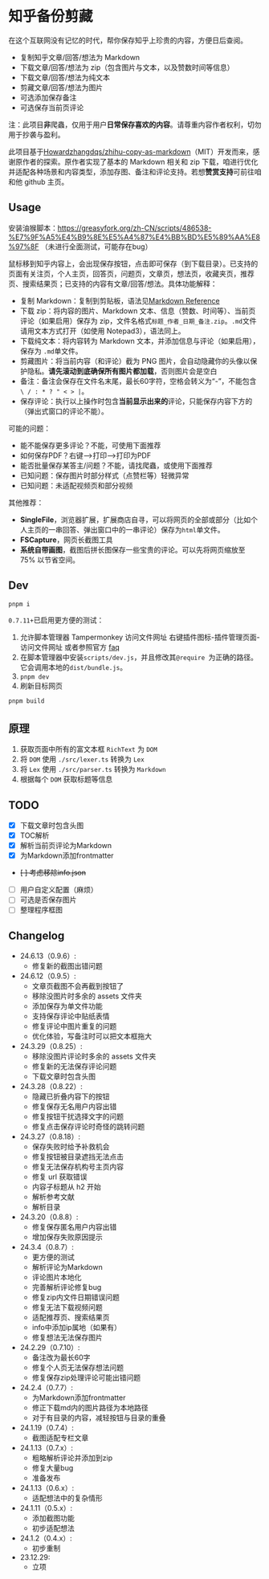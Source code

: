 # 知乎备份剪藏

在这个互联网没有记忆的时代，帮你保存知乎上珍贵的内容，方便日后查阅。

* 复制知乎文章/回答/想法为 Markdown
* 下载文章/回答/想法为 zip（包含图片与文本，以及赞数时间等信息）
* 下载文章/回答/想法为纯文本
* 剪藏文章/回答/想法为图片
* 可选添加保存备注
* 可选保存当前页评论

注：此项目**非**爬蟲，仅用于用户**日常保存喜欢的内容**。请尊重内容作者权利，切勿用于抄袭与盈利。

此项目基于[Howardzhangdqs/zhihu-copy-as-markdown](https://github.com/Howardzhangdqs/zhihu-copy-as-markdown)（MIT）开发而来，感谢原作者的探索。原作者实现了基本的 Markdown 相关和 zip 下载，咱进行优化并适配各种场景和内容类型，添加存图、备注和评论支持。若想**赞赏支持**可前往咱和他 github 主页。

## Usage

安装油猴脚本：https://greasyfork.org/zh-CN/scripts/486538-%E7%9F%A5%E4%B9%8E%E5%A4%87%E4%BB%BD%E5%89%AA%E8%97%8F （未进行全面测试，可能存在bug）

鼠标移到知乎内容上，会出现保存按钮，点击即可保存（到下载目录）。已支持的页面有关注页，个人主页，回答页，问题页，文章页，想法页，收藏夹页，推荐页、搜索结果页；已支持的内容有文章/回答/想法。具体功能解释：

* 复制 Markdown：复制到剪贴板，语法见[Markdown Reference](https://commonmark.org/help/)
* 下载 zip：将内容的图片、Markdown 文本、信息（赞数、时间等）、当前页评论（如果启用）保存为 zip，文件名格式`标题_作者_日期_备注.zip`。`.md`文件请用文本方式打开（如使用 Notepad3），语法同上。
* 下载纯文本：将内容转为 Markdown 文本，并添加信息与评论（如果启用），保存为 `.md`单文件。
* 剪藏图片：将当前内容（和评论）截为 PNG 图片，会自动隐藏你的头像以保护隐私。**请先滚动到底确保所有图片都加载**，否则图片会是空白
* 备注：备注会保存在文件名末尾，最长60字符，空格会转义为“-”，不能包含` \ / : * ? " < > |`。
* 保存评论：执行以上操作时包含**当前显示出来的**评论，只能保存内容下方的（弹出式窗口的评论不能）。

可能的问题：

* 能不能保存更多评论？不能，可使用下面推荐
* 如何保存PDF？右键-->打印-->打印为PDF
* 能否批量保存某答主/问题？不能，请找爬蟲，或使用下面推荐
* 已知问题：保存图片时部分样式（点赞栏等）轻微异常
* 已知问题：未适配视频页和部分视频

其他推荐：

- **SingleFile**，浏览器扩展，扩展商店自寻，可以将网页的全部或部分（比如个人主页的一串回答、弹出窗口中的一串评论）保存为`html`单文件。
- **FSCapture**，网页长截图工具
- **系统自带画图**，截图后拼长图保存一些宝贵的评论。可以先将网页缩放至 75% 以节省空间。

## Dev

```bash
pnpm i
```

`0.7.11+`已启用更方便的测试：

1. 允许脚本管理器 Tampermonkey 访问文件网址 右键插件图标-插件管理页面-访问文件网址 或者参照官方 [faq](https://tampermonkey.net/faq.php?ext=dhdg#Q204)
2. 在脚本管理器中安装`scripts/dev.js`，并且修改其`@require `为正确的路径。它会调用本地的`dist/bundle.js`。
3. `pnpm dev`
4. 刷新目标网页

```bash
pnpm build
```

## 原理

1. 获取页面中所有的富文本框 `RichText` 为 `DOM`
2. 将 `DOM` 使用 `./src/lexer.ts` 转换为 `Lex`
3. 将 `Lex` 使用 `./src/parser.ts` 转换为 `Markdown`
4. 根据每个 `DOM` 获取标题等信息

## TODO

- [X] 下载文章时包含头图
- [X] TOC解析
- [X] 解析当前页评论为Markdown
- [X] 为Markdown添加frontmatter
- ~~[ ] 考虑移除info.json~~
- [ ] 用户自定义配置（麻烦）
- [ ] 可选是否保存图片
- [ ] 整理程序框图

## Changelog

* 24.6.13（0.9.6）:
    - 修复新的截图出错问题
* 24.6.12（0.9.5）:
    - 文章页截图不会再截到按钮了
    - 移除没图片时多余的 assets 文件夹
    - 添加保存为单文件功能
    - 支持保存评论中贴纸表情
    - 修复评论中图片重复的问题
    - 优化体验，写备注时可以把文本框拖大
* 24.3.29（0.8.25）:
    - 移除没图片评论时多余的 assets 文件夹
    - 修复新的无法保存评论问题
    - 下载文章时包含头图
* 24.3.28（0.8.22）:
    - 隐藏已折叠内容下的按钮
    - 修复保存无名用户内容出错
    - 修复按钮干扰选择文字的问题
    - 修复点击保存评论时奇怪的跳转问题
* 24.3.27（0.8.18）:
    - 保存失败时给予补救机会
    - 修复按钮被目录遮挡无法点击
    - 修复无法保存机构号主页内容
    - 修复 url 获取错误
    - 内容子标题从 h2 开始
    - 解析参考文献
    - 解析目录
* 24.3.20（0.8.8）:
    - 修复保存匿名用户内容出错
    - 增加保存失败原因提示
* 24.3.4（0.8.7）:
    - 更方便的测试
    - 解析评论为Markdown
    - 评论图片本地化
    - 完善解析评论修复bug
    - 修复zip内文件日期错误问题
    - 修复无法下载视频问题
    - 适配推荐页、搜索结果页
    - info中添加ip属地（如果有）
    - 修复想法无法保存图片
* 24.2.29（0.7.10）:
    - 备注改为最长60字
    - 修复个人页无法保存想法问题
    - 修复保存zip处理评论可能出错问题
* 24.2.4（0.7.7）:
    - 为Markdown添加frontmatter
    - 修正下载md内的图片路径为本地路径
    - 对于有目录的内容，减轻按钮与目录的重叠
* 24.1.19（0.7.4）:
    - 截图适配专栏文章
* 24.1.13（0.7.x）:
    - 粗略解析评论并添加到zip
    - 修复大量bug
    - 准备发布
* 24.1.13（0.6.x）:
    - 适配想法中的复杂情形
* 24.1.11（0.5.x）:
    - 添加截图功能
    - 初步适配想法
* 24.1.2（0.4.x）:
    - 初步重制
* 23.12.29:
    - 立项
